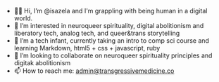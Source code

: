 - 👋🏽 Hi, I’m @isazela and I'm grappling with being human in a digital world.
- 👀 I’m interested in neuroqueer spirituality, digital abolitionism and liberatory tech, analog tech, and queer&trans storytelling
- 🌱 I’m a tech infant, currently taking an intro to comp sci course and learning Markdown, html5 + css + javascript, ruby
- 💞️ I’m looking to collaborate on neuroqueer spirituality principles and digitak abolitionism
- 📫 How to reach me: admin@transgressivemedicine.co
